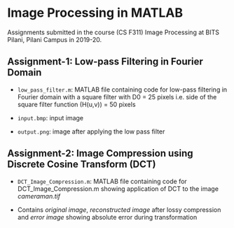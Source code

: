 # Image Processing in MATLAB

Assignments submitted in the course (CS F311) Image Processing at BITS Pilani, Pilani Campus in 2019-20.

## Assignment-1: Low-pass Filtering in Fourier Domain

- `low_pass_filter.m`: MATLAB file containing code for low-pass filtering in Fourier domain with a square filter with D0 = 25 pixels i.e. side of the square filter function (H(u,v)) = 50 pixels

- `input.bmp`: input image

- `output.png`: image after applying the low pass filter

## Assignment-2: Image Compression using Discrete Cosine Transform (DCT)

- `DCT_Image_Compression.m`: MATLAB file containing code for DCT_Image_Compression.m showing application of DCT to the image *cameraman.tif*

- Contains *original image*, *reconstructed image* after lossy compression and *error image* showing absolute error during transformation